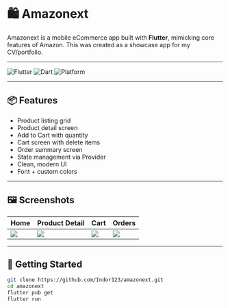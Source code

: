 # 🛍️ Amazonext

Amazonext is a mobile eCommerce app built with **Flutter**, mimicking core features of Amazon. This was created as a showcase app for my CV/portfolio.

---

![Flutter](https://img.shields.io/badge/Flutter-02569B?style=for-the-badge&logo=flutter&logoColor=white)
![Dart](https://img.shields.io/badge/Dart-0175C2?style=for-the-badge&logo=dart&logoColor=white)
![Platform](https://img.shields.io/badge/Platform-Android-blueviolet?style=for-the-badge)

---

## 📦 Features

- Product listing grid
- Product detail screen
- Add to Cart with quantity
- Cart screen with delete items
- Order summary screen
- State management via Provider
- Clean, modern UI
- Font + custom colors

---

## 🖼️ Screenshots

| Home         | Product Detail  | Cart         | Orders        |
|--------------|-----------------|--------------|---------------|
| ![](screenshots/home.png) | ![](screenshots/product.png) | ![](screenshots/cart.png) | ![](screenshots/orders.png) |

---

## 🚀 Getting Started

```bash
git clone https://github.com/Indor123/amazonext.git
cd amazonext
flutter pub get
flutter run

